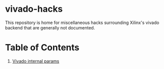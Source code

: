 # vivado-hacks

This repository is home for miscellaneous hacks surrounding Xilinx's vivado backend that are generally not documented.

# Table of Contents
1. [Vivado internal params](hacks/internal_params/)
